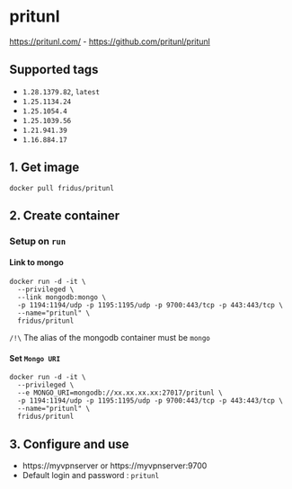 # pritunl
https://pritunl.com/ - https://github.com/pritunl/pritunl

## Supported tags

- `1.28.1379.82`, `latest`
- `1.25.1134.24`
- `1.25.1054.4`
- `1.25.1039.56`
- `1.21.941.39`
- `1.16.884.17`


## 1. Get image

```
docker pull fridus/pritunl
```


## 2. Create container

###  Setup on `run`

#### Link to mongo

```
docker run -d -it \
  --privileged \
  --link mongodb:mongo \
  -p 1194:1194/udp -p 1195:1195/udp -p 9700:443/tcp -p 443:443/tcp \
  --name="pritunl" \
  fridus/pritunl
```

`/!\` The alias of the mongodb container must be `mongo`

#### Set `Mongo URI`

```
docker run -d -it \
  --privileged \
  --e MONGO_URI=mongodb://xx.xx.xx.xx:27017/pritunl \
  -p 1194:1194/udp -p 1195:1195/udp -p 9700:443/tcp -p 443:443/tcp \
  --name="pritunl" \
  fridus/pritunl
```


## 3. Configure and use

- https://myvpnserver or https://myvpnserver:9700
- Default login and password : `pritunl`
